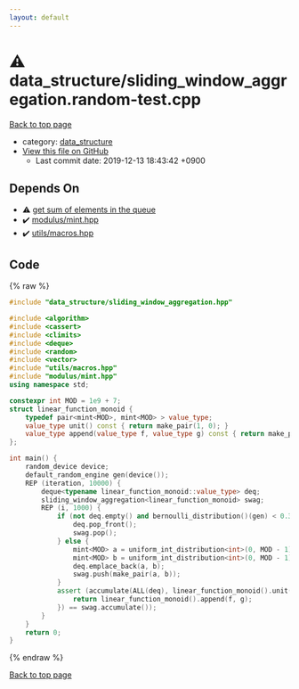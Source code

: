 ```yaml
---
layout: default
---
```


<!-- mathjax config similar to math.stackexchange -->
<script type="text/javascript" async
  src="https://cdnjs.cloudflare.com/ajax/libs/mathjax/2.7.5/MathJax.js?config=TeX-MML-AM_CHTML">
</script>
<script type="text/x-mathjax-config">
  MathJax.Hub.Config({
    TeX: { equationNumbers: { autoNumber: "AMS" }},
    tex2jax: {
      inlineMath: [ ['$','$'] ],
      processEscapes: true
    },
    "HTML-CSS": { matchFontHeight: false },
    displayAlign: "left",
    displayIndent: "2em"
  });
</script>

<script type="text/javascript" src="https://cdnjs.cloudflare.com/ajax/libs/jquery/3.4.1/jquery.min.js"></script>
<script src="https://cdn.jsdelivr.net/npm/jquery-balloon-js@1.1.2/jquery.balloon.min.js" integrity="sha256-ZEYs9VrgAeNuPvs15E39OsyOJaIkXEEt10fzxJ20+2I=" crossorigin="anonymous"></script>
<script type="text/javascript" src="../../assets/js/copy-button.js"></script>
<link rel="stylesheet" href="../../assets/css/copy-button.css" />


# :warning: data_structure/sliding_window_aggregation.random-test.cpp
<a href="../../index.html">Back to top page</a>

* category: <a href="../../index.html#c8f6850ec2ec3fb32f203c1f4e3c2fd2">data_structure</a>
* <a href="{{ site.github.repository_url }}/blob/master/data_structure/sliding_window_aggregation.random-test.cpp">View this file on GitHub</a>
    - Last commit date: 2019-12-13 18:43:42 +0900




## Depends On
* :warning: <a href="sliding_window_aggregation.hpp.html">get sum of elements in the queue</a>
* :heavy_check_mark: <a href="../modulus/mint.hpp.html">modulus/mint.hpp</a>
* :heavy_check_mark: <a href="../utils/macros.hpp.html">utils/macros.hpp</a>


## Code
{% raw %}
```cpp
#include "data_structure/sliding_window_aggregation.hpp"

#include <algorithm>
#include <cassert>
#include <climits>
#include <deque>
#include <random>
#include <vector>
#include "utils/macros.hpp"
#include "modulus/mint.hpp"
using namespace std;

constexpr int MOD = 1e9 + 7;
struct linear_function_monoid {
    typedef pair<mint<MOD>, mint<MOD> > value_type;
    value_type unit() const { return make_pair(1, 0); }
    value_type append(value_type f, value_type g) const { return make_pair(f.first * g.first, f.first * g.second + f.second); }
};

int main() {
    random_device device;
    default_random_engine gen(device());
    REP (iteration, 10000) {
        deque<typename linear_function_monoid::value_type> deq;
        sliding_window_aggregation<linear_function_monoid> swag;
        REP (i, 1000) {
            if (not deq.empty() and bernoulli_distribution()(gen) < 0.3) {
                deq.pop_front();
                swag.pop();
            } else {
                mint<MOD> a = uniform_int_distribution<int>(0, MOD - 1)(gen);
                mint<MOD> b = uniform_int_distribution<int>(0, MOD - 1)(gen);
                deq.emplace_back(a, b);
                swag.push(make_pair(a, b));
            }
            assert (accumulate(ALL(deq), linear_function_monoid().unit(), [&](typename linear_function_monoid::value_type f, typename linear_function_monoid::value_type g) {
                return linear_function_monoid().append(f, g);
            }) == swag.accumulate());
        }
    }
    return 0;
}

```
{% endraw %}

<a href="../../index.html">Back to top page</a>

